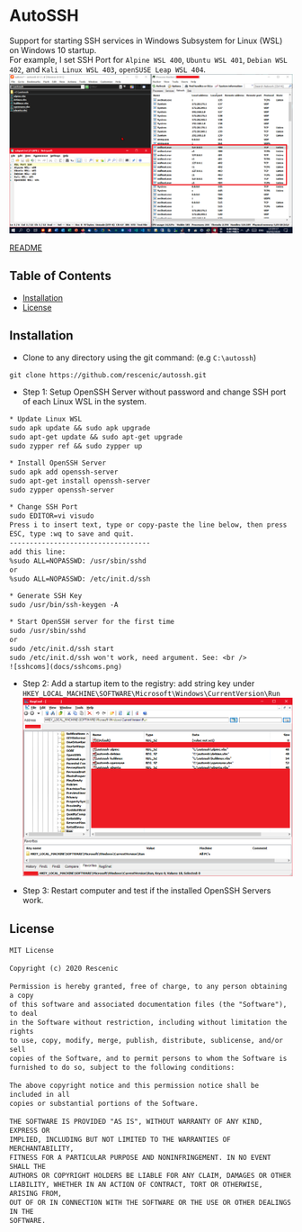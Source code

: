 # AutoSSH
Support for starting SSH services in Windows Subsystem for Linux (WSL) on Windows 10 startup. <br/>
For example, I set SSH Port for `Alpine WSL 400`, `Ubuntu WSL 401`, `Debian WSL 402`, and `Kali Linux WSL 403`, `openSUSE Leap WSL 404`.<br/>
![sshtest](docs/sshtest.png)

[README](README.md)

## Table of Contents

* [Installation](#installation)
* [License](#license)

## Installation

* Clone to any directory using the git command: (e.g `C:\autossh`)
``` shell
git clone https://github.com/rescenic/autossh.git
```
* Step 1: Setup OpenSSH Server without password and change SSH port of each Linux WSL in the system.
```update wsl
* Update Linux WSL
sudo apk update && sudo apk upgrade
sudo apt-get update && sudo apt-get upgrade
sudo zypper ref && sudo zypper up
```

```install openssh-server
* Install OpenSSH Server
sudo apk add openssh-server
sudo apt-get install openssh-server
sudo zypper openssh-server
```

```setup ssh port
* Change SSH Port
sudo EDITOR=vi visudo 
Press i to insert text, type or copy-paste the line below, then press ESC, type :wq to save and quit. 
-----------------------------------
add this line:
%sudo ALL=NOPASSWD: /usr/sbin/sshd
or
%sudo ALL=NOPASSWD: /etc/init.d/ssh
```

```sshkeys
* Generate SSH Key
sudo /usr/bin/ssh-keygen -A
```

```openssh
* Start OpenSSH server for the first time
sudo /usr/sbin/sshd
or
sudo /etc/init.d/ssh start
sudo /etc/init.d/ssh won't work, need argument. See: <br />
![sshcoms](docs/sshcoms.png)
```

* Step 2: Add a startup item to the registry: add string key under
`HKEY_LOCAL_MACHINE\SOFTWARE\Microsoft\Windows\CurrentVersion\Run` <br />
![regcool](docs/regcool.png)

* Step 3: Restart computer and test if the installed OpenSSH Servers work.

## License
``` license
MIT License

Copyright (c) 2020 Rescenic

Permission is hereby granted, free of charge, to any person obtaining a copy
of this software and associated documentation files (the "Software"), to deal
in the Software without restriction, including without limitation the rights
to use, copy, modify, merge, publish, distribute, sublicense, and/or sell
copies of the Software, and to permit persons to whom the Software is
furnished to do so, subject to the following conditions:

The above copyright notice and this permission notice shall be included in all
copies or substantial portions of the Software.

THE SOFTWARE IS PROVIDED "AS IS", WITHOUT WARRANTY OF ANY KIND, EXPRESS OR
IMPLIED, INCLUDING BUT NOT LIMITED TO THE WARRANTIES OF MERCHANTABILITY,
FITNESS FOR A PARTICULAR PURPOSE AND NONINFRINGEMENT. IN NO EVENT SHALL THE
AUTHORS OR COPYRIGHT HOLDERS BE LIABLE FOR ANY CLAIM, DAMAGES OR OTHER
LIABILITY, WHETHER IN AN ACTION OF CONTRACT, TORT OR OTHERWISE, ARISING FROM,
OUT OF OR IN CONNECTION WITH THE SOFTWARE OR THE USE OR OTHER DEALINGS IN THE
SOFTWARE.
```
